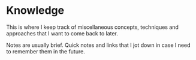 # Knowledge

This is where I keep track of miscellaneous concepts, techniques and approaches that I want to come back to later.

Notes are usually brief. Quick notes and links that I jot down in case I need to remember them in the future.
